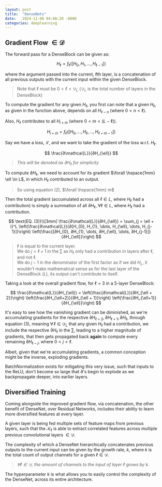 ```yaml
---
layout: post
title:  "DenseNets"
date:   2024-11-08 04:08:20 -0800
categories: deeplearning
---
```

## Gradient Flow $\in \mathcal{D}$

The forward pass for a DenseBlock can be given as:

$$
H_{\ell} = f_{\ell}([H_0, H_1, ..., H_{\ell - 1}]) \tag{1}
$$

where the argument passed into the current, $\ell$th layer, is a concatenation of all previous outputs with the current input within the given DenseBlock.

> Note that $\ell$ must be $0 < \ell < \mathcal{D}_L$ ($\mathcal{D}_L$ is the total number of layers in the DenseBlock)

To compute the gradient for any given $H_{\ell}$, you first can note that a given $H_{\ell}$, as given in the function above, depends on all $H_{\ell - n}$ (where $0 < n < \ell$).

Also, $H_{\ell}$ contributes to all $H_{i + m}$ (where $0 < m < (L - \ell)$).

$$
H_{i + m} = f_{\ell}([H_0, ... , H_{\ell}, ..., H_{\ell + m - 1}]) \tag{2}
$$

Say we have a loss, $\mathcal{L}$, and we want to take the gradient of the loss w.r.t. $H_{\ell}$.

$$
\frac{∂\mathcal{L}}{∂H_{\ell}}
$$

> *This will be denoted as $∂H_{\ell}$ for simplicity*

To compute $∂H_{\ell}$, we need to account for its gradient $\forall \hspace{1mm} \ell \in L$, in which $H_{\ell}$ contributed to an output.

> So using equation $(2)$, $\forall \hspace{1mm} m$

Then the total gradient (accumulated across all $\ell \in L$, where $H_{\ell}$ had a contribution) is simply a summation of all $∂H_{\ell}$, $\forall \ell \in L$, where $H_{\ell}$ had a contribution.

$$
\text{EQ. (3)}\\[3mm]
\frac{∂\mathcal{L}}{∂H_{\ell}} = \sum_{j = \ell + i}^L \left(\frac{∂\mathcal{L}}{∂[H_{0}, H_{1}, \dots, H_{\ell}, \dots, H_{j-1}]}\right) \left(\frac{[∂H_{0}, ∂H_{1}, \dots, ∂H_{\ell}, \dots, ∂H_{j-1}]}{∂H_{\ell}}\right)
$$

> $\ell$ is equal to the current layer.  
> We do $j = \ell + 1$ in the $\sum$ as $H_{\ell}$ only had a contribution in layers after $\ell$, and not $\ell$.  
> We do $j - 1$ in the denominator of the first factor as if we did $H_L$, it wouldn't make mathematical sense as for the last layer of the DenseBlock ($L$), its output can't contribute to itself.

Taking a look at the overall gradient flow, for $\ell = 3$ in a 5-layer DenseBlock:

$$
\frac{∂\mathcal{L}}{∂H_{\ell}} = \left(\frac{∂\mathcal{L}}{∂H_{\ell + 2}}\right) \left(\frac{∂H_{\ell+2}}{∂H_{\ell + 1}}\right) \left(\frac{∂H_{\ell+1}}{∂H_{\ell}}\right)
$$

It's easy to see how the vanishing gradient can be diminished, as we're accumulating gradients for the respective $\partial H_{\ell+2}, \partial H_{\ell+1}, \partial H_{\ell}$, through equation (3), meaning $\forall \, \ell \in \mathcal{D}_L$ that any given $H_{\ell}$ had a contribution, we include the respective $\partial H_{\ell}$ in the $\sum$, leading to a higher magnitude of gradients, that then gets propagated back **again** to compute every remaining $\partial H_{\ell - j}$, where $0 < j < \ell$.


Albeit, given that we're accumulating gradients, a common conception might be the inverse, exploding gradients.

BatchNormalization exists for mitigating this very issue, such that inputs to the $\text{ReLU}$, don't become so large that $∂$'s begin to explode as we backpropagate deeper, into earlier layers.

## Diversified Training

Coming alongside the improved gradient flow, via concatenation, the other benefit of DenseNet, over Residual Networks, includes their ability to learn more diversified features at every layer.

A given layer is being fed multiple sets of feature maps from previous layers, such that the $\mathcal{K}_{\ell}$ is able to extract correlated features across multiple previous convolutional layers $\in \mathcal{D}$.

The complexity of which a DenseNet hierarchically concatenates previous outputs to the current input can be given by the growth rate, $k$, where $k$ is the total count of output channels for a given $\ell \in \mathcal{D}$.

> *$\forall \ell \in \mathcal{D}$, the amount of channels to the input of layer $\ell$ grows by $k$.*

The hyperparameter $k$ is what allows you to easily control the complexity of the DenseNet, across its entire architecture.